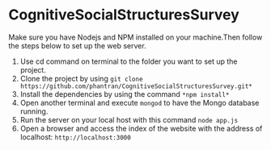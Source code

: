 # CognitiveSocialStructuresSurvey

Make sure you have Nodejs and NPM installed on your machine.Then follow the steps below to set up the web server.
1. Use cd command on terminal to the folder you want to set up the project.
2. Clone the project by using `git clone https://github.com/phantran/CognitiveSocialStructuresSurvey.git*`
3. Install the dependencies by using the command `*npm install*`
4. Open another terminal and execute `mongod` to have the Mongo database running.
5. Run the server on your local host with this command `node app.js`
6. Open a browser and access the index of the website with the address of localhost: `http://localhost:3000`
